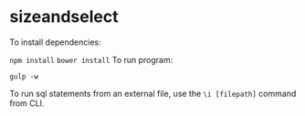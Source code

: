 # sizeandselect

To install dependencies:

```npm install```
```bower install```
To run program:

```gulp -w```

To run sql statements from an external file, use the `\i [filepath]` command from CLI.